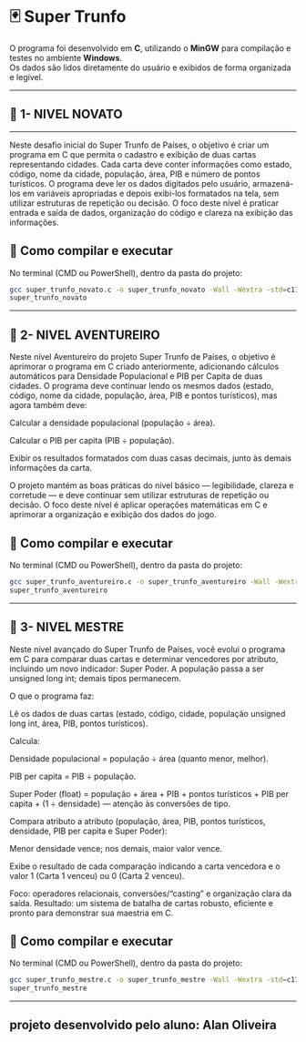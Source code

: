 # 🃏 Super Trunfo

O programa foi desenvolvido em **C**, utilizando o **MinGW** para compilação e testes no ambiente **Windows**.  
Os dados são lidos diretamente do usuário e exibidos de forma organizada e legível.


---
## 🧠 1- NIVEL NOVATO
---


Neste desafio inicial do Super Trunfo de Países, o objetivo é criar um programa em C que permita o cadastro e exibição de duas cartas representando cidades. Cada carta deve conter informações como estado, código, nome da cidade, população, área, PIB e número de pontos turísticos.
O programa deve ler os dados digitados pelo usuário, armazená-los em variáveis apropriadas e depois exibi-los formatados na tela, sem utilizar estruturas de repetição ou decisão.
O foco deste nível é praticar entrada e saída de dados, organização do código e clareza na exibição das informações.


## 🧩 Como compilar e executar

No terminal (CMD ou PowerShell), dentro da pasta do projeto:

```bash
gcc super_trunfo_novato.c -o super_trunfo_novato -Wall -Wextra -std=c11
super_trunfo_novato
```

---
## 🧠 2- NIVEL AVENTUREIRO

Neste nível Aventureiro do projeto Super Trunfo de Países, o objetivo é aprimorar o programa em C criado anteriormente, adicionando cálculos automáticos para Densidade Populacional e PIB per Capita de duas cidades.
O programa deve continuar lendo os mesmos dados (estado, código, nome da cidade, população, área, PIB e pontos turísticos), mas agora também deve:

Calcular a densidade populacional (população ÷ área).

Calcular o PIB per capita (PIB ÷ população).

Exibir os resultados formatados com duas casas decimais, junto às demais informações da carta.

O projeto mantém as boas práticas do nível básico — legibilidade, clareza e corretude — e deve continuar sem utilizar estruturas de repetição ou decisão.
O foco deste nível é aplicar operações matemáticas em C e aprimorar a organização e exibição dos dados do jogo.


## 🧩 Como compilar e executar

No terminal (CMD ou PowerShell), dentro da pasta do projeto:

```bash
gcc super_trunfo_aventureiro.c -o super_trunfo_aventureiro -Wall -Wextra -std=c11
super_trunfo_aventureiro
```

---

## 🧠 3- NIVEL MESTRE

Neste nível avançado do Super Trunfo de Países, você evolui o programa em C para comparar duas cartas e determinar vencedores por atributo, incluindo um novo indicador: Super Poder. A população passa a ser unsigned long int; demais tipos permanecem.

O que o programa faz:

Lê os dados de duas cartas (estado, código, cidade, população unsigned long int, área, PIB, pontos turísticos).

Calcula:

Densidade populacional = população ÷ área (quanto menor, melhor).

PIB per capita = PIB ÷ população.

Super Poder (float) = população + área + PIB + pontos turísticos + PIB per capita + (1 ÷ densidade) — atenção às conversões de tipo.

Compara atributo a atributo (população, área, PIB, pontos turísticos, densidade, PIB per capita e Super Poder):

Menor densidade vence; nos demais, maior valor vence.

Exibe o resultado de cada comparação indicando a carta vencedora e o valor 1 (Carta 1 venceu) ou 0 (Carta 2 venceu).

Foco: operadores relacionais, conversões/“casting” e organização clara da saída. Resultado: um sistema de batalha de cartas robusto, eficiente e pronto para demonstrar sua maestria em C.


## 🧩 Como compilar e executar

No terminal (CMD ou PowerShell), dentro da pasta do projeto:

```bash
gcc super_trunfo_mestre.c -o super_trunfo_mestre -Wall -Wextra -std=c11
super_trunfo_mestre
```

---


projeto desenvolvido pelo aluno: Alan Oliveira
---
